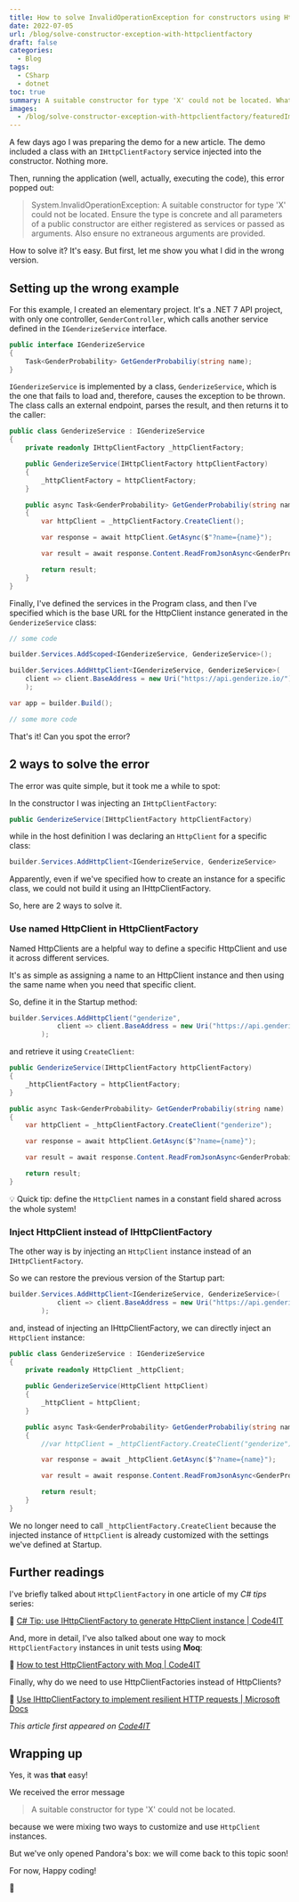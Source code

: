 ```yaml
---
title: How to solve InvalidOperationException for constructors using HttpClientFactory in C#
date: 2022-07-05
url: /blog/solve-constructor-exception-with-httpclientfactory
draft: false
categories:
  - Blog
tags:
  - CSharp
  - dotnet
toc: true
summary: A suitable constructor for type 'X' could not be located. What a strange error message! Luckily it's easy to solve.
images:
  - /blog/solve-constructor-exception-with-httpclientfactory/featuredImage.png
---
```


A few days ago I was preparing the demo for a new article. The demo included a class with an `IHttpClientFactory` service injected into the constructor. Nothing more.

Then, running the application (well, actually, executing the code), this error popped out:

> System.InvalidOperationException: A suitable constructor for type 'X' could not be located. Ensure the type is concrete and all parameters of a public constructor are either registered as services or passed as arguments. Also ensure no extraneous arguments are provided.

How to solve it? It's easy. But first, let me show you what I did in the wrong version.

## Setting up the wrong example

For this example, I created an elementary project.
It's a .NET 7 API project, with only one controller, `GenderController`, which calls another service defined in the `IGenderizeService` interface.

```cs
public interface IGenderizeService
{
    Task<GenderProbability> GetGenderProbabiliy(string name);
}
```

`IGenderizeService` is implemented by a class, `GenderizeService`, which is the one that fails to load and, therefore, causes the exception to be thrown. The class calls an external endpoint, parses the result, and then returns it to the caller:

```cs
public class GenderizeService : IGenderizeService
{
    private readonly IHttpClientFactory _httpClientFactory;

    public GenderizeService(IHttpClientFactory httpClientFactory)
    {
        _httpClientFactory = httpClientFactory;
    }

    public async Task<GenderProbability> GetGenderProbabiliy(string name)
    {
        var httpClient = _httpClientFactory.CreateClient();

        var response = await httpClient.GetAsync($"?name={name}");

        var result = await response.Content.ReadFromJsonAsync<GenderProbability>();

        return result;
    }
}
```

Finally, I've defined the services in the Program class, and then I've specified which is the base URL for the HttpClient instance generated in the `GenderizeService` class:

```cs
// some code

builder.Services.AddScoped<IGenderizeService, GenderizeService>();

builder.Services.AddHttpClient<IGenderizeService, GenderizeService>(
    client => client.BaseAddress = new Uri("https://api.genderize.io/")
    );

var app = builder.Build();

// some more code
```

That's it! Can you spot the error?

## 2 ways to solve the error

The error was quite simple, but it took me a while to spot:

In the constructor I was injecting an `IHttpClientFactory`:

```cs
public GenderizeService(IHttpClientFactory httpClientFactory)
```

while in the host definition I was declaring an `HttpClient` for a specific class:

```cs
builder.Services.AddHttpClient<IGenderizeService, GenderizeService>
```

Apparently, even if we've specified how to create an instance for a specific class, we could not build it using an IHttpClientFactory.

So, here are 2 ways to solve it.

### Use named HttpClient in HttpClientFactory

Named HttpClients are a helpful way to define a specific HttpClient and use it across different services.

It's as simple as assigning a name to an HttpClient instance and then using the same name when you need that specific client.

So, define it in the Startup method:

```cs
builder.Services.AddHttpClient("genderize",
            client => client.BaseAddress = new Uri("https://api.genderize.io/")
        );
```

and retrieve it using `CreateClient`:

```cs
public GenderizeService(IHttpClientFactory httpClientFactory)
{
    _httpClientFactory = httpClientFactory;
}

public async Task<GenderProbability> GetGenderProbabiliy(string name)
{
    var httpClient = _httpClientFactory.CreateClient("genderize");

    var response = await httpClient.GetAsync($"?name={name}");

    var result = await response.Content.ReadFromJsonAsync<GenderProbability>();

    return result;
}
```

💡 Quick tip: define the `HttpClient` names in a constant field shared across the whole system!

### Inject HttpClient instead of IHttpClientFactory

The other way is by injecting an `HttpClient` instance instead of an `IHttpClientFactory`.

So we can restore the previous version of the Startup part:

```cs
builder.Services.AddHttpClient<IGenderizeService, GenderizeService>(
            client => client.BaseAddress = new Uri("https://api.genderize.io/")
        );
```

and, instead of injecting an IHttpClientFactory, we can directly inject an `HttpClient` instance:

```cs
public class GenderizeService : IGenderizeService
{
    private readonly HttpClient _httpClient;

    public GenderizeService(HttpClient httpClient)
    {
        _httpClient = httpClient;
    }

    public async Task<GenderProbability> GetGenderProbabiliy(string name)
    {
        //var httpClient = _httpClientFactory.CreateClient("genderize");

        var response = await _httpClient.GetAsync($"?name={name}");

        var result = await response.Content.ReadFromJsonAsync<GenderProbability>();

        return result;
    }
}
```

We no longer need to call `_httpClientFactory.CreateClient` because the injected instance of `HttpClient` is already customized with the settings we've defined at Startup.

## Further readings

I've briefly talked about `HttpClientFactory` in one article of my _C# tips_ series:

🔗 [C# Tip: use IHttpClientFactory to generate HttpClient instance | Code4IT](https://www.code4it.dev/csharptips/use-httpclientfactory-instead-of-httpclient)

And, more in detail, I've also talked about one way to mock `HttpClientFactory` instances in unit tests using **Moq**:

🔗 [How to test HttpClientFactory with Moq | Code4IT](https://www.code4it.dev/blog/testing-httpclientfactory-moq)

Finally, why do we need to use HttpClientFactories instead of HttpClients?

🔗 [Use IHttpClientFactory to implement resilient HTTP requests | Microsoft Docs](https://docs.microsoft.com/en-us/dotnet/architecture/microservices/implement-resilient-applications/use-httpclientfactory-to-implement-resilient-http-requests)

_This article first appeared on [Code4IT](https://www.code4it.dev/)_

## Wrapping up

Yes, it was **that** easy!

We received the error message

> A suitable constructor for type 'X' could not be located.

because we were mixing two ways to customize and use `HttpClient` instances.

But we've only opened Pandora's box: we will come back to this topic soon!

For now, Happy coding!

🐧
